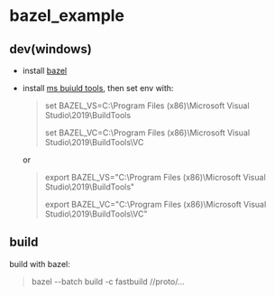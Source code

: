 # bazel_example

## dev(windows)

- install [bazel](https://github.com/bazelbuild/bazel/releases)
- install [ms buiuld tools](https://visualstudio.microsoft.com/zh-hans/downloads/?rr=https%3A%2F%2Fwww.google.com%2F), then set env with:

  > set BAZEL_VS=C:\\Program Files (x86)\\Microsoft Visual Studio\\2019\\BuildTools
  >
  > set BAZEL_VC=C:\\Program Files (x86)\\Microsoft Visual Studio\\2019\\BuildTools\VC

  or
  > export BAZEL_VS="C:\\Program Files (x86)\\Microsoft Visual Studio\\2019\\BuildTools"
  >
  > export BAZEL_VC="C:\\Program Files (x86)\\Microsoft Visual Studio\\2019\\BuildTools\VC"


## build
build with bazel:

> bazel --batch build -c fastbuild //proto/...
